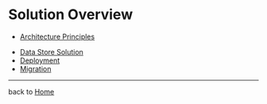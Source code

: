 # Solution Overview

- [Architecture Principles](ArchitecturePrinciples.md)

* [Data Store Solution](datastore/README.md)
* [Deployment](Deployment.md)
* [Migration](Migration.md)

------

back to [Home](../README.md)
